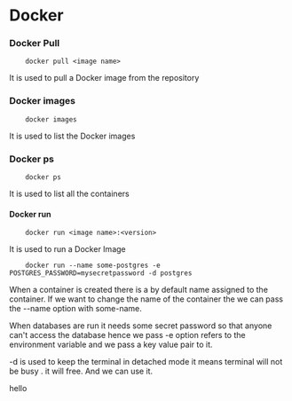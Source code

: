 # Docker

### Docker Pull
        docker pull <image name>

It is used to pull a Docker image from the repository

### Docker images
        docker images

It is used to list the Docker images

### Docker ps
        docker ps 

It is used to list all the containers

#### Docker run
        docker run <image name>:<version>

It is used to run a Docker Image

        docker run --name some-postgres -e POSTGRES_PASSWORD=mysecretpassword -d postgres

When a container is created there is a by default name assigned to the container. If we want to change the name of the container the we can pass the --name option with some-name.

When databases are run it needs some secret password so that anyone can't access the  database hence we pass -e option refers to the environment variable and we pass a key value pair to it.

-d is used to keep the terminal in detached mode it means terminal will not be busy . it will free. And we can use it.


hello


